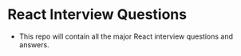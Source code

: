 # React Interview Questions

- This repo will contain all the major React interview questions and answers.
